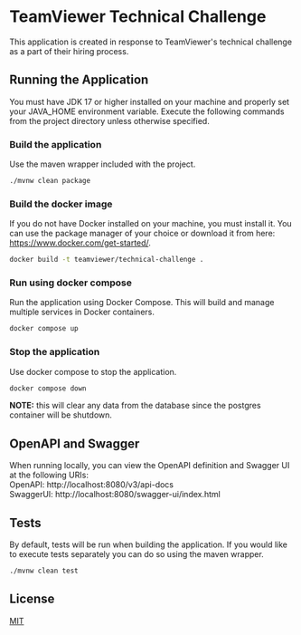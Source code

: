 # TeamViewer Technical Challenge

This application is created in response to TeamViewer's technical challenge
as a part of their hiring process.

## Running the Application

You must have JDK 17 or higher installed on your machine and properly set your
JAVA_HOME environment variable. Execute the following commands from the project
directory unless otherwise specified.

### Build the application

Use the maven wrapper included with the project.

```bash
./mvnw clean package
```

### Build the docker image

If you do not have Docker installed on your machine, you must install it.
You can use the package manager of your choice or download it from here:
https://www.docker.com/get-started/.

```bash
docker build -t teamviewer/technical-challenge .
```

### Run using docker compose

Run the application using Docker Compose. This will build and manage
multiple services in Docker containers.

```bash
docker compose up
```

### Stop the application

Use docker compose to stop the application.

```bash
docker compose down
```

<strong>NOTE:</strong> this will clear any data from the database since the
postgres container will be shutdown.

## OpenAPI and Swagger

When running locally, you can view the OpenAPI definition and Swagger UI at
the following URIs:</br>
OpenAPI: http://localhost:8080/v3/api-docs
</br>
SwaggerUI: http://localhost:8080/swagger-ui/index.html

## Tests

By default, tests will be run when building the application. If you would
like to execute tests separately you can do so using the maven wrapper.

```bash
./mvnw clean test
```

## License

[MIT](https://choosealicense.com/licenses/mit/)